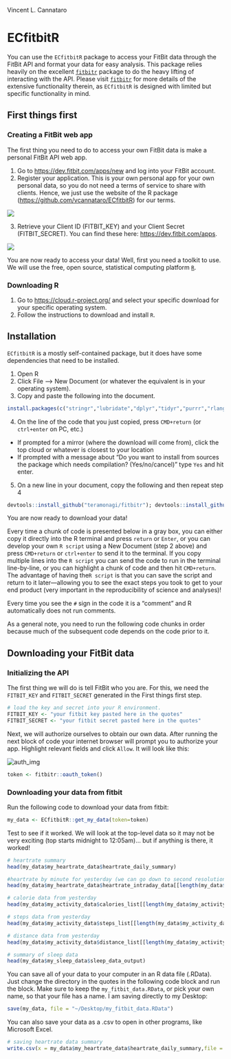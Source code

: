 Vincent L. Cannataro

# ECfitbitR

You can use the `ECfitbitR` package to access your FitBit data through
the FitBit API and format your data for easy analysis. This package
relies heavily on the excellent
[`fitbitr`](https://github.com/teramonagi/fitbitr) package to do the
heavy lifting of interacting with the API. Please visit
[`fitbitr`](https://github.com/teramonagi/fitbitr) for more details of
the extensive functionality therein, as `ECfitbitR` is designed with
limited but specific functionality in mind.

## First things first

### Creating a FitBit web app

The first thing you need to do to access your own FitBit data is make a
personal FitBit API web app.

1.  Go to <https://dev.fitbit.com/apps/new> and log into your FitBit
    account.
2.  Register your application. This is your own personal app for your
    own personal data, so you do not need a terms of service to share
    with clients. Hence, we just use the website of the R package
    (<https://github.com/vcannataro/ECfitbitR>) for our terms.

![](man/figures/screenshot_app_options.png)

3.  Retrieve your Client ID (FITBIT\_KEY) and your Client Secret
    (FITBIT\_SECRET). You can find these here:
    <https://dev.fitbit.com/apps>.

![](man/figures/web_app_settings.png)

You are now ready to access your data\! Well, first you need a toolkit
to use. We will use the free, open source, statistical computing
platform [`R`](https://www.r-project.org/).

### Downloading R

1.  Go to <https://cloud.r-project.org/> and select your specific
    download for your specific operating system.
2.  Follow the instructions to download and install `R`.

## Installation

`ECfitbitR` is a mostly self-contained package, but it does have some
dependencies that need to be installed.

1.  Open R
2.  Click File –\> New Document (or whatever the equivalent is in your
    operating system).
3.  Copy and paste the following into the
document.

<!-- end list -->

``` r
install.packages(c("stringr","lubridate","dplyr","tidyr","purrr","rlang","httr","jsonlite","httpuv","RCurl","devtools"))
```

4.  On the line of the code that you just copied, press `CMD+return` (or
    `ctrl+enter` on PC, etc.)

<!-- end list -->

  - If prompted for a mirror (where the download will come from), click
    the top cloud or whatever is closest to your location
  - If prompted with a message about “Do you want to install from
    sources the package which needs compilation? (Yes/no/cancel)” type
    `Yes` and hit enter.

<!-- end list -->

5.  On a new line in your document, copy the following and then repeat
    step
4

<!-- end list -->

``` r
devtools::install_github("teramonagi/fitbitr"); devtools::install_github("vcannataro/ECfitbitR")
```

You are now ready to download your data\!

Every time a chunk of code is presented below in a gray box, you can
either copy it directly into the R terminal and press `return` or
`Enter`, or you can develop your own `R script` using a New Document
(step 2 above) and press `CMD+return` or `ctrl+enter` to send it to the
terminal. If you copy multiple lines into the `R script` you can send
the code to run in the terminal line-by-line, or you can highlight a
chunk of code and then hit `CMD+return`. The advantage of having the`R
script` is that you can save the script and return to it later—allowing
you to see the exact steps you took to get to your end product (very
important in the reproducibility of science and analyses)\!

Every time you see the `#` sign in the code it is a “comment” and R
automatically does not run comments.

As a general note, you need to run the following code chunks in order
because much of the subsequent code depends on the code prior to it.

## Downloading your FitBit data

### Initializing the API

The first thing we will do is tell FitBit who you are. For this, we need
the `FITBIT_KEY` and `FITBIT_SECRET` generated in the First things first
step.

``` r
# load the key and secret into your R environment. 
FITBIT_KEY <- "your fitbit key pasted here in the quotes"
FITBIT_SECRET <- "your fitbit secret pasted here in the quotes"
```

Next, we will authorize ourselves to obtain our own data. After running
the next block of code your internet browser will prompt you to
authorize your app. Highlight relevant fields and click `Allow`. It will
look like this:

![auth\_img](man/figures/authorize_screenshot.png)

``` r
token <- fitbitr::oauth_token()
```

### Downloading your data from fitbit

Run the following code to download your data from fitbit:

``` r
my_data <- ECfitbitR::get_my_data(token=token)
```

Test to see if it worked. We will look at the top-level data so it may
not be very exciting (top starts midnight to 12:05am)… but if anything
is there, it worked\!

``` r
# heartrate summary 
head(my_data$my_heartrate_data$heartrate_daily_summary)

#heartrate by minute for yesterday (we can go down to second resolution if we want in the future)
head(my_data$my_heartrate_data$heartrate_intraday_data[[length(my_data$my_heartrate_data$heartrate_intraday_data)]])

# calorie data from yesterday 
head(my_data$my_activity_data$calories_list[[length(my_data$my_activity_data$calories_list)]])

# steps data from yesterday
head(my_data$my_activity_data$steps_list[[length(my_data$my_activity_data$steps_list)]])

# distance data from yesterday
head(my_data$my_activity_data$distance_list[[length(my_data$my_activity_data$distance_list)]])

# summary of sleep data
head(my_data$my_sleep_data$sleep_data_output)
```

You can save all of your data to your computer in an R data file
(.RData). Just change the directory in the quotes in the following code
block and run the block. Make sure to keep the `my_fitbit_data.RData`,
or pick your own name, so that your file has a name. I am saving
directly to my Desktop:

``` r
save(my_data, file = "~/Desktop/my_fitbit_data.RData") 
```

You can also save your data as a .csv to open in other programs, like
Microsoft Excel.

``` r
# saving heartrate data summary
write.csv(x = my_data$my_heartrate_data$heartrate_daily_summary,file = "~/Desktop/my_heartrate_data.csv", row.names = F)
```

